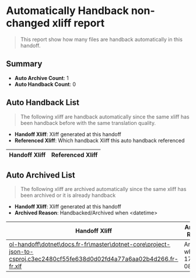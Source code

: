 # Automatically Handback non-changed xliff report
> This report show how many files are handback automatically in this handoff.

## Summary
* **Auto Archive Count**: 1
* **Auto Handback Count**: 0

## Auto Handback List
> The following xliff are handback automatically since the same xliff has been handback before with the same translation quality.

* **Handoff Xliff**: Xliff generated at this handoff
* **Referenced Xliff**: Which handback Xliff this auto handback referenced

| Handoff Xliff | Referenced Xliff | 
| --- | --- | 

## Auto Archived List
> The following xliff are archived automatically since the same xliff has been archived or it is already handback

* **Handoff Xliff**: Xliff generated at this handoff
* **Archived Reason**: Handbacked/Archived when &lt;datetime&gt;

| Handoff Xliff | Archived Reason | 
| --- | --- | 
| [ol-handoff\dotnet\docs.fr-fr\master\dotnet-core\project-json-to-csproj.c3ec2480cf55fe638d0d02fd4a77a6aa02b4d266.fr-fr.xlf](https://github.com/dotnet/docs.handoff/blob/e8599d8a1dc5cf059e88f46d443c9d0fe94d2f75/ol-handoff/dotnet/docs.fr-fr/master/dotnet-core/project-json-to-csproj.c3ec2480cf55fe638d0d02fd4a77a6aa02b4d266.fr-fr.xlf) | Archived when 17/03/07 08:14 | 

